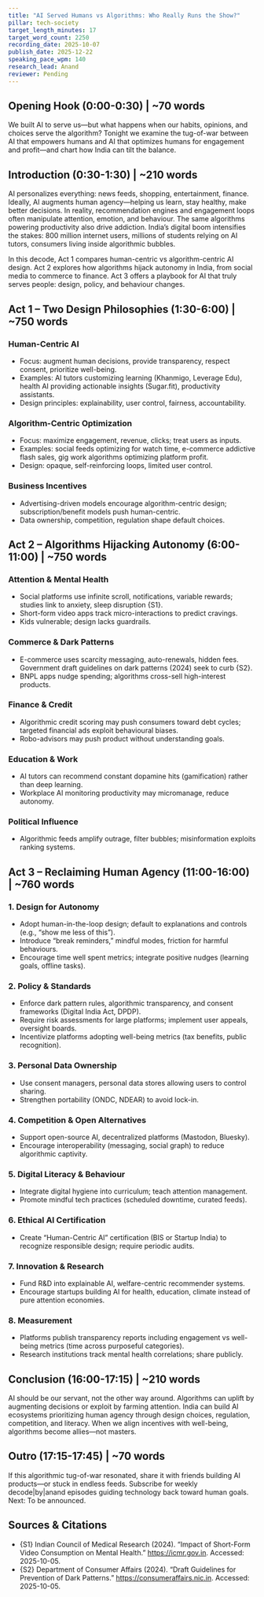 ```yaml
---
title: "AI Served Humans vs Algorithms: Who Really Runs the Show?"
pillar: tech-society
target_length_minutes: 17
target_word_count: 2250
recording_date: 2025-10-07
publish_date: 2025-12-22
speaking_pace_wpm: 140
research_lead: Anand
reviewer: Pending
---
```


## Opening Hook (0:00-0:30) | ~70 words
We built AI to serve us—but what happens when our habits, opinions, and choices serve the algorithm? Tonight we examine the tug-of-war between AI that empowers humans and AI that optimizes humans for engagement and profit—and chart how India can tilt the balance.

## Introduction (0:30-1:30) | ~210 words
AI personalizes everything: news feeds, shopping, entertainment, finance. Ideally, AI augments human agency—helping us learn, stay healthy, make better decisions. In reality, recommendation engines and engagement loops often manipulate attention, emotion, and behaviour. The same algorithms powering productivity also drive addiction. India’s digital boom intensifies the stakes: 800 million internet users, millions of students relying on AI tutors, consumers living inside algorithmic bubbles.

In this decode, Act 1 compares human-centric vs algorithm-centric AI design. Act 2 explores how algorithms hijack autonomy in India, from social media to commerce to finance. Act 3 offers a playbook for AI that truly serves people: design, policy, and behaviour changes.

## Act 1 – Two Design Philosophies (1:30-6:00) | ~750 words
### Human-Centric AI
- Focus: augment human decisions, provide transparency, respect consent, prioritize well-being.  
- Examples: AI tutors customizing learning (Khanmigo, Leverage Edu), health AI providing actionable insights (Sugar.fit), productivity assistants.  
- Design principles: explainability, user control, fairness, accountability.

### Algorithm-Centric Optimization
- Focus: maximize engagement, revenue, clicks; treat users as inputs.  
- Examples: social feeds optimizing for watch time, e-commerce addictive flash sales, gig work algorithms optimizing platform profit.  
- Design: opaque, self-reinforcing loops, limited user control.

### Business Incentives
- Advertising-driven models encourage algorithm-centric design; subscription/benefit models push human-centric.  
- Data ownership, competition, regulation shape default choices.

## Act 2 – Algorithms Hijacking Autonomy (6:00-11:00) | ~750 words
### Attention & Mental Health
- Social platforms use infinite scroll, notifications, variable rewards; studies link to anxiety, sleep disruption {S1}.  
- Short-form video apps track micro-interactions to predict cravings.  
- Kids vulnerable; design lacks guardrails.

### Commerce & Dark Patterns
- E-commerce uses scarcity messaging, auto-renewals, hidden fees. Government draft guidelines on dark patterns (2024) seek to curb {S2}.  
- BNPL apps nudge spending; algorithms cross-sell high-interest products.

### Finance & Credit
- Algorithmic credit scoring may push consumers toward debt cycles; targeted financial ads exploit behavioural biases.  
- Robo-advisors may push product without understanding goals.

### Education & Work
- AI tutors can recommend constant dopamine hits (gamification) rather than deep learning.  
- Workplace AI monitoring productivity may micromanage, reduce autonomy.

### Political Influence
- Algorithmic feeds amplify outrage, filter bubbles; misinformation exploits ranking systems.

## Act 3 – Reclaiming Human Agency (11:00-16:00) | ~760 words
### 1. Design for Autonomy
- Adopt human-in-the-loop design; default to explanations and controls (e.g., “show me less of this”).  
- Introduce “break reminders,” mindful modes, friction for harmful behaviours.  
- Encourage time well spent metrics; integrate positive nudges (learning goals, offline tasks).

### 2. Policy & Standards
- Enforce dark pattern rules, algorithmic transparency, and consent frameworks (Digital India Act, DPDP).  
- Require risk assessments for large platforms; implement user appeals, oversight boards.  
- Incentivize platforms adopting well-being metrics (tax benefits, public recognition).

### 3. Personal Data Ownership
- Use consent managers, personal data stores allowing users to control sharing.  
- Strengthen portability (ONDC, NDEAR) to avoid lock-in.

### 4. Competition & Open Alternatives
- Support open-source AI, decentralized platforms (Mastodon, Bluesky).  
- Encourage interoperability (messaging, social graph) to reduce algorithmic captivity.

### 5. Digital Literacy & Behaviour
- Integrate digital hygiene into curriculum; teach attention management.  
- Promote mindful tech practices (scheduled downtime, curated feeds).

### 6. Ethical AI Certification
- Create “Human-Centric AI” certification (BIS or Startup India) to recognize responsible design; require periodic audits.

### 7. Innovation & Research
- Fund R&D into explainable AI, welfare-centric recommender systems.  
- Encourage startups building AI for health, education, climate instead of pure attention economies.

### 8. Measurement
- Platforms publish transparency reports including engagement vs well-being metrics (time across purposeful categories).  
- Research institutions track mental health correlations; share publicly.

## Conclusion (16:00-17:15) | ~210 words
AI should be our servant, not the other way around. Algorithms can uplift by augmenting decisions or exploit by farming attention. India can build AI ecosystems prioritizing human agency through design choices, regulation, competition, and literacy. When we align incentives with well-being, algorithms become allies—not masters.

## Outro (17:15-17:45) | ~70 words
If this algorithmic tug-of-war resonated, share it with friends building AI products—or stuck in endless feeds. Subscribe for weekly decode|by|anand episodes guiding technology back toward human goals. Next: To be announced.

## Sources & Citations
- {S1} Indian Council of Medical Research (2024). “Impact of Short-Form Video Consumption on Mental Health.” https://icmr.gov.in. Accessed: 2025-10-05.
- {S2} Department of Consumer Affairs (2024). “Draft Guidelines for Prevention of Dark Patterns.” https://consumeraffairs.nic.in. Accessed: 2025-10-05.
